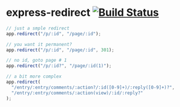 # express-redirect [![Build Status](https://secure.travis-ci.org/silvinci/express-redirect.png?branch=master)](https://travis-ci.org/silvinci/express-redirect)

```javascript
// just a smple redirect
app.redirect("/p/:id", "/page/:id");

// you want it permanent?
app.redirect("/p/:id", "/page/:id", 301);

// no id, goto page # 1
app.redirect("/p/:id?", "/page/:id(1)");

// a bit more complex
app.redirect(
  "/entry/:entry/comments/:action?/:id([0-9]+)/:reply([0-9]+)?",
  "/entry/:entry/comments/:action(view)/:id/:reply?"
);
```